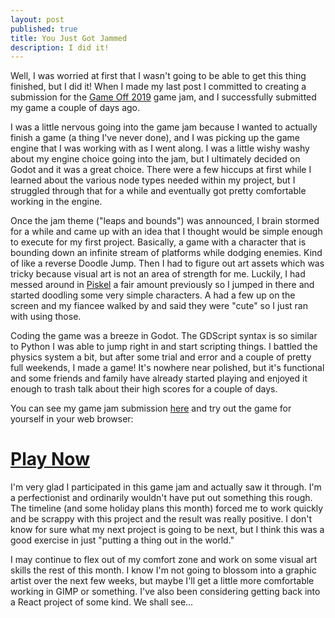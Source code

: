 ```yaml
---
layout: post
published: true
title: You Just Got Jammed
description: I did it!
---
```


Well, I was worried at first that I wasn't going to be able to get this thing finished, but I did it! When I made my last post I committed to creating a submission for the [Game Off 2019](https://itch.io/jam/game-off-2019) game jam, and I successfully submitted my game a couple of days ago. 

I was a little nervous going into the game jam because I wanted to actually finish a game (a thing I've never done), and I was picking up the game engine that I was working with as I went along. I was a little wishy washy about my engine choice going into the jam, but I ultimately decided on Godot and it was a great choice. There were a few hiccups at first while I learned about the various node types needed within my project, but I struggled through that for a while and eventually got pretty comfortable working in the engine. 

Once the jam theme ("leaps and bounds") was announced, I brain stormed for a while and came up with an idea that I thought would be simple enough to execute for my first project. Basically, a game with a character that is bounding down an infinite stream of platforms while dodging enemies. Kind of like a reverse Doodle Jump. Then I had to figure out art assets which was tricky because visual art is not an area of strength for me. Luckily, I had messed around in [Piskel](https://www.piskelapp.com/) a fair amount previously so I jumped in there and started doodling some very simple characters. A had a few up on the screen and my fiancee walked by and said they were "cute" so I just ran with using those. 

Coding the game was a breeze in Godot. The GDScript syntax is so similar to Python I was able to jump right in and start scripting things. I battled the physics system a bit, but after some trial and error and a couple of pretty full weekends, I made a game! It's nowhere near polished, but it's functional and some friends and family have already started playing and enjoyed it enough to trash talk about their high scores for a couple of days.

You can see my game jam submission [here](https://itch.io/jam/game-off-2019/rate/518423) and try out the game for yourself in your web browser:
# [Play Now](https://greggolas.itch.io/space-bounder)

I'm very glad I participated in this game jam and actually saw it through. I'm a perfectionist and ordinarily wouldn't have put out something this rough. The timeline (and some holiday plans this month) forced me to work quickly and be scrappy with this project and the result was really positive. I don't know for sure what my next project is going to be next, but I think this was a good exercise in just "putting a thing out in the world." 

I may continue to flex out of my comfort zone and work on some visual art skills the rest of this month. I know I'm not going to blossom into a graphic artist over the next few weeks, but maybe I'll get a little more comfortable working in GIMP or something. I've also been considering getting back into a React project of some kind. We shall see...
